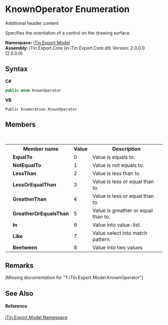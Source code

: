 # KnownOperator Enumeration
Additional header content 

Specifies the orientation of a control on the drawing surface.

**Namespace:**&nbsp;<a href="N_iTin_Export_Model">iTin.Export.Model</a><br />**Assembly:**&nbsp;iTin.Export.Core (in iTin.Export.Core.dll) Version: 2.0.0.0 (2.0.0.0)

## Syntax

**C#**<br />
``` C#
public enum KnownOperator
```

**VB**<br />
``` VB
Public Enumeration KnownOperator
```


## Members
&nbsp;<table><tr><th></th><th>Member name</th><th>Value</th><th>Description</th></tr><tr><td /><td target="F:iTin.Export.Model.KnownOperator.EqualTo">**EqualTo**</td><td>0</td><td>Value is equals to.</td></tr><tr><td /><td target="F:iTin.Export.Model.KnownOperator.NotEqualTo">**NotEqualTo**</td><td>1</td><td>Value is not equals to.</td></tr><tr><td /><td target="F:iTin.Export.Model.KnownOperator.LessThan">**LessThan**</td><td>2</td><td>Value is less than to.</td></tr><tr><td /><td target="F:iTin.Export.Model.KnownOperator.LessOrEqualThan">**LessOrEqualThan**</td><td>3</td><td>Value is less or equal than to.</td></tr><tr><td /><td target="F:iTin.Export.Model.KnownOperator.GreatherThan">**GreatherThan**</td><td>4</td><td>Value is less or equal than to.</td></tr><tr><td /><td target="F:iTin.Export.Model.KnownOperator.GreatherOrEqualsThan">**GreatherOrEqualsThan**</td><td>5</td><td>Value is greather or equal than to.</td></tr><tr><td /><td target="F:iTin.Export.Model.KnownOperator.In">**In**</td><td>6</td><td>Value into value-list.</td></tr><tr><td /><td target="F:iTin.Export.Model.KnownOperator.Like">**Like**</td><td>7</td><td>Value select into match pattern.</td></tr><tr><td /><td target="F:iTin.Export.Model.KnownOperator.Beetween">**Beetween**</td><td>8</td><td>Value into two values</td></tr></table>

## Remarks
\[Missing <remarks> documentation for "T:iTin.Export.Model.KnownOperator"\]

## See Also


#### Reference
<a href="N_iTin_Export_Model">iTin.Export.Model Namespace</a><br />